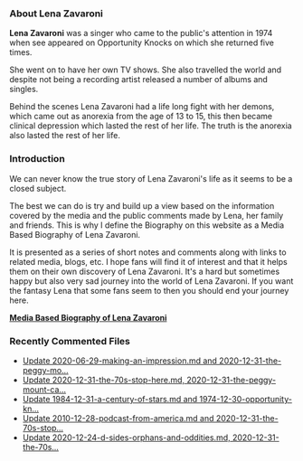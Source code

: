 ### About Lena Zavaroni

<p><strong>Lena Zavaroni</strong> was a singer who came to the public's attention in 1974 when see appeared on Opportunity Knocks on which she returned five times.</p>

<p>She went on to have her own TV shows. She also travelled the world and despite not being a recording artist released a number of albums and singles.</p>

<p>Behind the scenes Lena Zavaroni had a life long fight with her demons, which came out as anorexia from the age of 13 to 15, this then became clinical depression which lasted the rest of her life. The truth is the anorexia also lasted the rest of her life.</p>

### Introduction

<p>We can never know the true story of Lena Zavaroni's life as it seems to be a closed subject.</p>

<p>The best we can do is try and build up a view based on the information covered by the media and the public comments made by Lena, her family and friends. This is why I define the Biography on this website as a Media Based Biography of Lena Zavaroni.</p>

<p>It is presented as a series of short notes and comments along with links to related media, blogs, etc. I hope fans will find it of interest and that it helps them on their own discovery of Lena Zavaroni. It's a hard but sometimes happy but also very sad journey into the world of Lena Zavaroni. If you want the fantasy Lena that some fans seem to then you should end your journey here.</p>

<a href="https://fanzoflenazavaroni.github.io/1963-11-04-lena-zavaroni/"><strong>Media Based Biography of Lena Zavaroni</strong></a>

### Recently Commented Files

<!-- BLOG-POST-LIST:START -->
- [Update 2020-06-29-making-an-impression.md and 2020-12-31-the-peggy-mo…](https://github.com/FanzOfLenaZavaroni/fanzoflenazavaroni.github.io/commit/b605606681946fd5557331ffd55dc12fce04055a)
- [Update 2020-12-31-the-70s-stop-here.md, 2020-12-31-the-peggy-mount-ca…](https://github.com/FanzOfLenaZavaroni/fanzoflenazavaroni.github.io/commit/610158035eaaf3058ec31ac9e8131d4dc747e881)
- [Update 1984-12-31-a-century-of-stars.md and 1974-12-30-opportunity-kn…](https://github.com/FanzOfLenaZavaroni/fanzoflenazavaroni.github.io/commit/57c5900a36427cda74a04a51acb2d732b509ee95)
- [Update 2010-12-28-podcast-from-america.md and 2020-12-31-the-70s-stop…](https://github.com/FanzOfLenaZavaroni/fanzoflenazavaroni.github.io/commit/159101e0424cfae89b5b4ca7ec00e98a1c43f7e6)
- [Update 2020-12-24-d-sides-orphans-and-oddities.md, 2020-12-31-the-70s…](https://github.com/FanzOfLenaZavaroni/fanzoflenazavaroni.github.io/commit/e6485c7bd16db52207a02d2b9ca415cfbd79f918)
<!-- BLOG-POST-LIST:END -->
